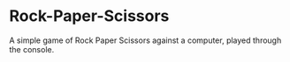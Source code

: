 # Rock-Paper-Scissors
A simple game of Rock Paper Scissors against a computer, played through the console. 
